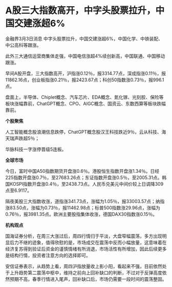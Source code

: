 # A股三大指数高开，中字头股票拉升，中国交建涨超6%

金融界3月3日消息 中字头股票拉升，中国交建涨超6%，中国化学、中铁装配、中公高科等跟涨。

此外三大通信运营商集体走强，中国电信涨超4%续创新高，中国联通、中国移动跟涨。

早间A股开盘，三大指数高开，沪指涨0.12％，报3314.77点，深成指涨0.11％，报11862.16点，创业板指涨0.21％，报2423.67点；科创50指数涨0.73％，报996.1点。

盘面上，半导体、Chiplet概念、汽车芯片、EDA概念、氮化镓、光刻胶、保险等板块涨幅靠前，ChatGPT概念、CPO、AIGC概念、国资云、东数西算等板块跌幅靠前。

**个股聚焦**

人工智能概念股浪潮信息跌停，ChatGPT概念股汉王科技跌近9％，云从科技、海天瑞声跌超5％；

华脉科技一字涨停晋级5连板。

**全球市场**

今日，富时中国A50指数期货开盘涨0.6％。港股恒生指数开盘涨1.34％。日经225指数开盘涨0.7％，至27683.26点；东证指数开盘涨0.5％，至2005.31点。韩国KOSPI指数开盘涨0.4％，至2438.73点。人民币兑美元中间价较上日调降309点至6.9117。

隔夜美股三大指数收涨，道指涨341.73点，涨幅为1.05％，报33003.57点；纳指涨83.50点，涨幅为0.73％，报11462.98点；标普500指数涨29.96点，涨幅为0.76％，报3981.35点。欧洲主要股指集体收涨，德国DAX30指数涨0.15％。

**机构观点**

国海证券分析，在周三大涨过后，周四行情归于平淡，大盘窄幅震荡，多方出现明显后力不继的迹象，值得欣慰的是，市场成交在震荡中反而小幅放量，这意味着在经济复苏得到验证后资金的谨慎情绪有所消退，市场活性有所增加，因此后续更多是结构行情，投资者注意方向的选择即可。

安信证券表示，从趋势上看，周四沪指放量收上影小阳，看起来不强，目前依然处于上升趋势第二震荡中枢中，维持之前向上回补缺口的判断，不过对于反弹高度依然预期不高，春季行情进入尾声，回补缺口后，市场仍需要一段时间的震荡整固。

